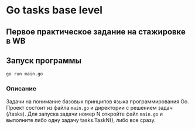 # Go tasks base level

## Первое практическое задание на стажировке в WB

## Запуск программы
`go run main.go`

### Описание
Задачи на понимание базовых принципов языка программирования Go. 
Проект состоит из файла `main.go` и директории с решением задач (/tasks).
Для запуска задачи номер N откройте файл `main.go` и выполните либо одну задачу tasks.TaskN(), либо все сразу. 
